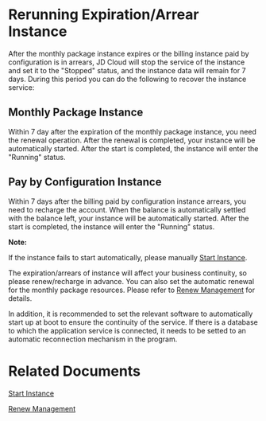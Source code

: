 # Rerunning Expiration/Arrear Instance


After the monthly package instance expires or the billing instance paid by configuration is in arrears, JD Cloud will stop the service of the instance and set it to the "Stopped" status, and the instance data will remain for 7 days. During this period you can do the following to recover the instance service:

## Monthly Package Instance

Within 7 day after the expiration of the monthly package instance, you need the renewal operation. After the renewal is completed, your instance will be automatically started. After the start is completed, the instance will enter the "Running" status.

## Pay by Configuration Instance

Within 7 days after the billing paid by configuration instance arrears, you need to recharge the account. When the balance is automatically settled with the balance left, your instance will be automatically started. After the start is completed, the instance will enter the "Running" status.

**Note:**

If the instance fails to start automatically, please manually [Start Instance](Start-Instance.md).

The expiration/arrears of instance will affect your business continuity, so please renew/recharge in advance. You can also set the automatic renewal for the monthly package resources. Please refer to [Renew Management]() for details.

In addition, it is recommended to set the relevant software to automatically start up at boot to ensure the continuity of the service. If there is a database to which the application service is connected, it needs to be setted to an automatic reconnection mechanism in the program.

# Related Documents

[Start Instance](Start-Instance.md)

[Renew Management]()